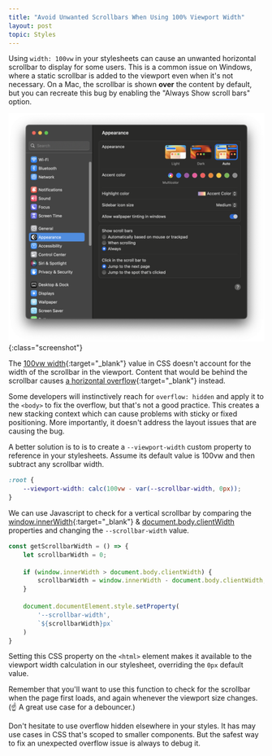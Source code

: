 ```yaml
---
title: "Avoid Unwanted Scrollbars When Using 100% Viewport Width"
layout: post
topic: Styles
---
```


Using `width: 100vw` in your stylesheets can cause an unwanted horizontal scrollbar to display for some users. This is a common issue on Windows, where a static scrollbar is added to the viewport even when it's not necessary. On a Mac, the scrollbar is shown **over** the content by default, but you can recreate this bug by enabling the "Always Show scroll bars" option.

![scrollbar settings](/assets/images/posts/macos-scrollbar-appearance.png){:class="screenshot"}

The [100vw width](https://developer.mozilla.org/en-US/docs/Web/CSS/Viewport_concepts){:target="_blank"} value in CSS doesn't account for the width of the scrollbar in the viewport. Content that would be behind the scrollbar causes [a horizontal overflow](https://destroytoday.com/blog/100vw-and-the-horizontal-overflow-you-probably-didnt-know-about){:target="_blank"} instead.

Some developers will instinctively reach for `overflow: hidden` and apply it to the `<body>` to fix the overflow, but that's not a good practice. This creates a new stacking context which can cause problems with sticky or fixed positioning. More importantly, it doesn't address the layout issues that are causing the bug.

A better solution is to is to create a `--viewport-width` custom property to reference in your stylesheets. Assume its default value is 100vw and then subtract any scrollbar width.

```css
:root {
	--viewport-width: calc(100vw - var(--scrollbar-width, 0px));
}
```

We can use Javascript to check for a vertical scrollbar by comparing the [window.innerWidth](https://developer.mozilla.org/en-US/docs/Web/API/Window/innerWidth){:target="_blank"} & [document.body.clientWidth](https://www.w3.org/TR/2016/WD-cssom-view-1-20160317/#dom-element-clientwidth) properties and changing the `--scrollbar-width` value.

```js
const getScrollbarWidth = () => {
	let scrollbarWidth = 0;

	if (window.innerWidth > document.body.clientWidth) {
		scrollbarWidth = window.innerWidth - document.body.clientWidth;
	}

	document.documentElement.style.setProperty(
		'--scrollbar-width',
		`${scrollbarWidth}px`
	)
}
```

Setting this CSS property on the `<html>` element makes it available to the viewport width calculation in our stylesheet, overriding the `0px` default value.

Remember that you'll want to use this function to check for the scrollbar when the page first loads, and again whenever the viewport size changes. (☝️ A great use case for a debouncer.)

Don't hesitate to use overflow hidden elsewhere in your styles. It has may use cases in CSS that's scoped to smaller components. But the safest way to fix an unexpected overflow issue is always to debug it.
